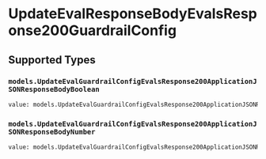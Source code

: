 # UpdateEvalResponseBodyEvalsResponse200GuardrailConfig


## Supported Types

### `models.UpdateEvalGuardrailConfigEvalsResponse200ApplicationJSONResponseBodyBoolean`

```python
value: models.UpdateEvalGuardrailConfigEvalsResponse200ApplicationJSONResponseBodyBoolean = /* values here */
```

### `models.UpdateEvalGuardrailConfigEvalsResponse200ApplicationJSONResponseBodyNumber`

```python
value: models.UpdateEvalGuardrailConfigEvalsResponse200ApplicationJSONResponseBodyNumber = /* values here */
```

